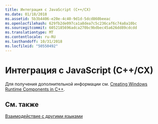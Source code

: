 ```yaml
---
title: Интеграция с JavaScript (C++/CX)
ms.date: 01/18/2018
ms.assetid: 5b3b4406-e20e-4c40-9d1d-5dcd860beeac
ms.openlocfilehash: 629fb2de097ca1a8dea7c5c236caf6c74a8a10bc
ms.sourcegitcommit: 6052185696adca270bc9bdbec45a626dd89cdcdd
ms.translationtype: MT
ms.contentlocale: ru-RU
ms.lasthandoff: 10/31/2018
ms.locfileid: "50550492"
---
```

# <a name="javascript-integration-ccx"></a>Интеграция с JavaScript (C++/CX)

Для получения дополнительной информации см. [Creating Windows Runtime Components in C++](/windows/uwp/winrt-components/creating-windows-runtime-components-in-cpp).

## <a name="see-also"></a>См. также

[Взаимодействие с другими языками](../cppcx/interoperating-with-other-languages-c-cx.md)
